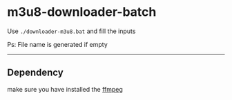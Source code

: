 # m3u8-downloader-batch

Use `./downloader-m3u8.bat` and fill the inputs

Ps: File name is generated if empty

---

## Dependency

make sure you have installed the [ffmpeg](https://ffmpeg.org/download.html)
